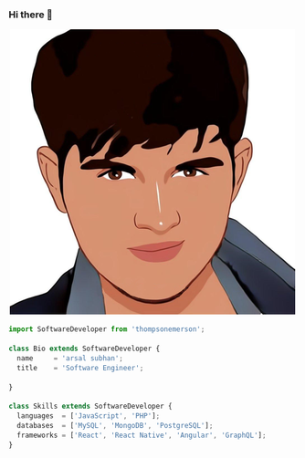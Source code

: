 ### Hi there 👋

<!--
**arsal-subhan/arsal-subhan** is a ✨ _special_ ✨ repository because its `README.md` (this file) appears on your GitHub profile.

Here are some ideas to get you started:

- 🔭 I’m currently working on ...
- 🌱 I’m currently learning ...
- 👯 I’m looking to collaborate on ...
- 🤔 I’m looking for help with ...
- 💬 Ask me about ...
- 📫 How to reach me: ...
- 😄 Pronouns: ...
- ⚡ Fun fact: ...
-->
<p align="center">
  <img src="https://github.com/arsal-subhan/arsal-subhan/raw/main/Arsal_Subhan .png" />
</p>

```js
import SoftwareDeveloper from 'thompsonemerson';

class Bio extends SoftwareDeveloper {
  name     = 'arsal subhan';
  title    = 'Software Engineer';

}

class Skills extends SoftwareDeveloper {
  languages  = ['JavaScript', 'PHP'];
  databases  = ['MySQL', 'MongoDB', 'PostgreSQL'];
  frameworks = ['React', 'React Native', 'Angular', 'GraphQL'];
}
```
